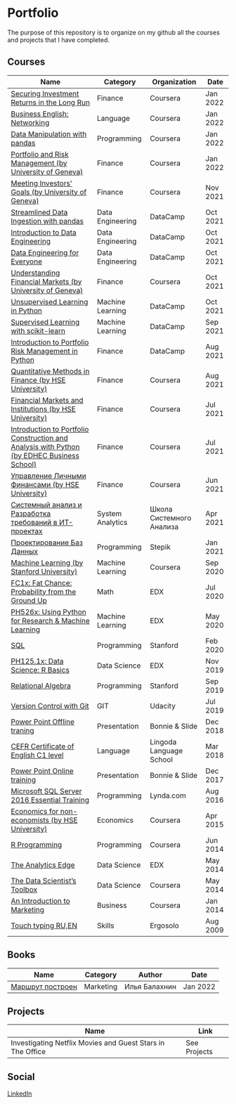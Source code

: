 # Portfolio
The purpose of this repository is to organize on my github all the courses and projects that I have completed. 

## Courses 

| Name  | Category | Organization | Date |
| ------------- | ------------- |  ------------- |  ------------- |
|  [Securing Investment Returns in the Long Run](https://coursera.org/share/3fb06f9837b88967f00376383e43c5d6) | Finance | Coursera | Jan 2022 |
|  [Business English: Networking](https://coursera.org/share/bb784ea573c22870480661bdba3b4d80) | Language | Coursera | Jan 2022 |
|  [Data Manipulation with pandas](https://www.datacamp.com/statement-of-accomplishment/course/f746e580d778db8d8845e56146ecbed767e69d8e) | Programming | Coursera | Jan 2022 |
|  [Portfolio and Risk Management (by University of Geneva)](https://coursera.org/share/4fb89d4157b23f2b36478a75262bf94e) | Finance | Coursera | Jan 2022 |
|  [Meeting Investors' Goals (by University of Geneva)](https://coursera.org/share/cf80bde970101f7dea59e2e6f2f05b2a) | Finance | Coursera | Nov 2021 |
|  [Streamlined Data Ingestion with pandas](https://www.datacamp.com/statement-of-accomplishment/course/b8cc026f065c9e0462bc63c75005ba64a86fcf81) | Data Engineering | DataCamp | Oct 2021 |
|  [Introduction to Data Engineering](https://www.datacamp.com/statement-of-accomplishment/course/808412772eb09360a54cd4c399c36fb8fb24a4ed) | Data Engineering | DataCamp | Oct 2021 |
|  [Data Engineering for Everyone](https://www.datacamp.com/statement-of-accomplishment/course/9a5206c7536d76fb153a706bd971ad1a5018f8db)| Data Engineering | DataCamp | Oct 2021 |
|  [Understanding Financial Markets (by University of Geneva)](https://coursera.org/share/cbc66ff5c506c15cae0f0604d0179ace) | Finance | Coursera | Oct 2021 |
|  [Unsupervised Learning in Python](https://www.datacamp.com/statement-of-accomplishment/course/9d7b5a223c40fe3c45a1928ac8862c26d78426e4) | Machine Learning | DataCamp | Oct 2021 |
|  [Supervised Learning with scikit-learn](https://www.datacamp.com/statement-of-accomplishment/course/22a8982baf3ba311dbd871b42af166580f19ee5f) | Machine Learning | DataCamp | Sep 2021 |
|  [Introduction to Portfolio Risk Management in Python](https://www.datacamp.com/statement-of-accomplishment/course/2531d9784831ff47fbf74516031e48f07fc0d04f) | Finance | DataCamp | Aug 2021 | 
|  [Quantitative Methods in Finance (by HSE University)](https://coursera.org/share/75983b4d22494cd0aafbcfb53afeb22e) | Finance | Coursera | Aug 2021 | 
|  [Financial Markets and Institutions (by HSE University)](https://coursera.org/share/c3703c43fb1284df2c951e8f4af833ab) | Finance | Coursera | Jul 2021 | 
|  [Introduction to Portfolio Construction and Analysis with Python (by EDHEC Business School)](https://coursera.org/share/3dd44a0ab9f7d0b8511e1ff1c8d4db5f) | Finance | Coursera | Jul 2021 |
|  [Управление Личными Финансами (by HSE University)](https://coursera.org/share/a1e8fe6899ce9ee3e2230cb6a89ce651) | Finance | Coursera | Jun 2021 |
|  [Системный анализ и  Разработка требований в ИТ-проектах](https://systems.education/) | System Analytics | Школа Системного Анализа | Apr 2021 |
|  [Проектирование Баз Данных](https://stepik.org/cert/1157736) | Programming | Stepik | Jan 2021 |
|  [Machine Learning (by Stanford University)](https://coursera.org/share/b427dead6f0052c83f6b56cb2743a1c7) | Machine Learning | Coursera | Sep 2020 |
|  [FC1x: Fat Chance: Probability from the Ground Up](https://courses.edx.org/certificates/43b7245f94e94d518dd3815729d6bcfc) | Math | EDX | Jul 2020 | 
|  [PH526x: Using Python for Research & Machine Learning](https://courses.edx.org/certificates/3048705a45ae41a88f9a353eb5c0e746) | Machine Learning | EDX | May 2020 |
|  [SQL](https://verify.lagunita.stanford.edu/SOA/4371aecfe5bd4dd88ceac069eb44642d)| Programming | Stanford | Feb 2020 |
|  [PH125.1x: Data Science: R Basics](https://courses.edx.org/certificates/1b897f4d318f43d89ca4307569d8cba4) | Data Science | EDX | Nov 2019 |
|  [Relational Algebra](https://verify.lagunita.stanford.edu/SOA/2b2abcacbf274d1e9bc59d12f66fad9c/) | Programming | Stanford | Sep 2019 |
|  [Version Control with Git](https://www.udacity.com/course/version-control-with-git--ud123) | GIT | Udacity | Jul 2019 | 
|  [Power Point Offline traning](https://bonnieandslide.com/power-of-powerpoint)| Presentation | Bonnie & Slide | Dec 2018 | 
|  [CEFR Certificate of English C1 level](https://www.lingoda.com/en/) | Language | Lingoda Language School | Mar 2018 | 
|  [Power Point Online training](https://bonnieandslide.com/power-of-powerpoint)| Presentation | Bonnie & Slide | Dec 2017 | 
|  [Microsoft SQL Server 2016 Essential Training](https://www.linkedin.com/learning/microsoft-sql-server-2016-essential-training)| Programming | Lynda.com | Aug 2016 | 
|  [Economics for non-economists (by HSE University)](https://www.coursera.org/learn/ekonomika-dlya-neekonomistov)| Economics | Coursera | Apr 2015 |
|  [R Programming](https://www.coursera.org/signature/certificate/9Q3P9VJC4B) | Programming | Coursera | Jun 2014 | 
|  [The Analytics Edge](https://verify.edx.org/cert/88262e6c913949a98c90642a6d7a698f) | Data Science | EDX | May 2014 |
|  [The Data Scientist’s Toolbox](https://www.coursera.org/signature/certificate/5FMEZLPB75) | Data Science  | Coursera | May 2014 | 
|  [An Introduction to Marketing](https://www.coursera.org/signature/certificate/XSKGFAN7H2) | Business | Coursera  | Jan 2014  |  
|  [Touch typing RU,EN](https://ergosolo.ru/) | Skills | Ergosolo | Aug 2009  |  

## Books 
| Name  | Category | Author | Date |
| ------------- | ------------- |  ------------- |  ------------- |
|  [Маршрут построен](https://alpinabook.ru/catalog/book-marshrut-postroen/) | Marketing | Илья Балахнин | Jan 2022 |

## Projects 
| Name  | Link | 
| ------------- | ------------- |
| Investigating Netflix Movies and Guest Stars in The Office | See Projects |

## Social

[LinkedIn](https://www.linkedin.com/in/anton-sementsov-4b354373/)

